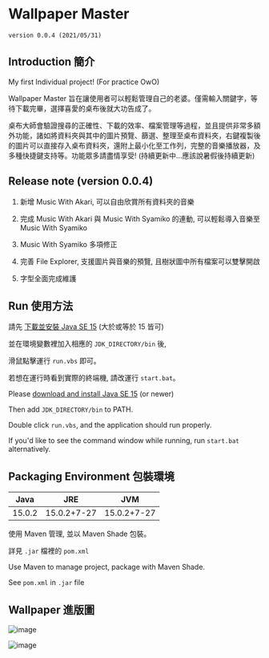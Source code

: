 # Wallpaper Master

`version 0.0.4 (2021/05/31)`

## Introduction 簡介

My first Individual project! (For practice OwO)

Wallpaper Master 旨在讓使用者可以輕鬆管理自己的老婆。僅需輸入關鍵字，等待下載完畢，選擇喜愛的桌布後就大功告成了。

桌布大師會驗證搜尋的正確性、下載的效率、檔案管理等過程，並且提供非常多額外功能，諸如將資料夾與其中的圖片預覽、篩選、整理至桌布資料夾，右鍵複製後的圖片可以直接存入桌布資料夾，還附上最小化至工作列，完整的音樂播放器，及多種快捷鍵支持等。功能眾多請盡情享受! (持續更新中...應該說暑假後持續更新)

## Release note (version 0.0.4)

1. 新增 Music With Akari, 可以自由欣賞所有資料夾的音樂

2. 完成 Music With Akari 與 Music With Syamiko 的連動, 可以輕鬆導入音樂至 Music With Syamiko

3. Music With Syamiko 多項修正

4. 完善 File Explorer, 支援圖片與音樂的預覽, 且樹狀圖中所有檔案可以雙擊開啟

5. 字型全面完成維護

## Run 使用方法

請先 [下載並安裝 Java SE 15](https://www.oracle.com/tw/java/technologies/javase-downloads.html) (大於或等於 15 皆可)

並在環境變數裡加入相應的 `JDK_DIRECTORY/bin` 後,

滑鼠點擊運行 `run.vbs` 即可。

若想在運行時看到實際的終端機, 請改運行 `start.bat`。

Please [download and install Java SE 15](https://www.oracle.com/tw/java/technologies/javase-downloads.html) (or newer)

Then add `JDK_DIRECTORY/bin` to PATH.

Double click `run.vbs`, and the application should run properly.

If you'd like to see the command window while running, run `start.bat` alternatively.

## Packaging Environment 包裝環境

Java|JRE|JVM
-|:-:|-
15.0.2|15.0.2+7-27|15.0.2+7-27

使用 Maven 管理, 並以 Maven Shade 包裝。

詳見 `.jar` 檔裡的 `pom.xml`

Use Maven to manage project, package with Maven Shade.

See `pom.xml` in `.jar` file

## Wallpaper 進版圖

![image](https://i.imgur.com/OqV05rM.jpg)

![image](https://i.imgur.com/sktWxXr.jpg)
